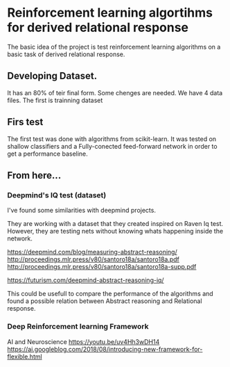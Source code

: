 # Reinforcement learning algortihms for derived relational response
The basic idea of the project is test reinforcement learning algorithms on a basic task of derived relational response.

## Developing Dataset.
It has an 80% of teir final form. Some chenges are needed. 
We have 4 data files. 
The first is trainning dataset

## Firs test
The first test was done with algorithms from scikit-learn. It was tested on shallow classifiers and a Fully-conected feed-forward network in order to get a performance baseline.

## From here...
 
 ### Deepmind's IQ test (dataset)
 I've found some similarities with deepmind projects.
 
 They are working with a dataset that they created inspired on Raven Iq test. However, they are testing nets without knowing whats happening inside the network. 
 
 https://deepmind.com/blog/measuring-abstract-reasoning/
 http://proceedings.mlr.press/v80/santoro18a/santoro18a.pdf
 http://proceedings.mlr.press/v80/santoro18a/santoro18a-supp.pdf
 
 https://futurism.com/deepmind-abstract-reasoning-iq/

This could be usefull to compare the performance of the algorithms and found a possible relation between Abstract reasoning and Relational response.
### Deep Reinforcement learning Framework

AI and Neuroscience https://youtu.be/uv4Hh3wDH14
https://ai.googleblog.com/2018/08/introducing-new-framework-for-flexible.html
